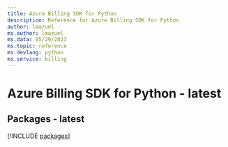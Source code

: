 ```yaml
---
title: Azure Billing SDK for Python
description: Reference for Azure Billing SDK for Python
author: lmazuel
ms.author: lmazuel
ms.data: 05/29/2023
ms.topic: reference
ms.devlang: python
ms.service: billing
---
```

# Azure Billing SDK for Python - latest
## Packages - latest
[!INCLUDE [packages](billing-index.md)]